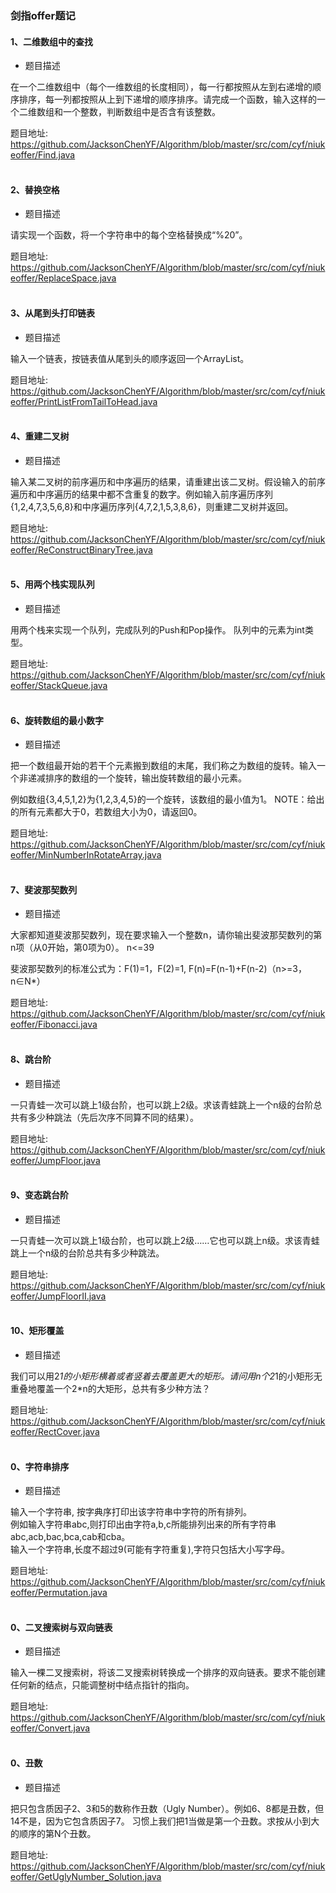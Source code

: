 ### 剑指offer题记

#### 1、二维数组中的查找

* 题目描述

在一个二维数组中（每个一维数组的长度相同），每一行都按照从左到右递增的顺序排序，每一列都按照从上到下递增的顺序排序。请完成一个函数，输入这样的一个二维数组和一个整数，判断数组中是否含有该整数。

题目地址:
https://github.com/JacksonChenYF/Algorithm/blob/master/src/com/cyf/niukeoffer/Find.java
<br>
<br>
#### 2、替换空格

* 题目描述

请实现一个函数，将一个字符串中的每个空格替换成“%20”。

题目地址:
https://github.com/JacksonChenYF/Algorithm/blob/master/src/com/cyf/niukeoffer/ReplaceSpace.java
<br>
<br>
#### 3、从尾到头打印链表

* 题目描述

输入一个链表，按链表值从尾到头的顺序返回一个ArrayList。

题目地址:
https://github.com/JacksonChenYF/Algorithm/blob/master/src/com/cyf/niukeoffer/PrintListFromTailToHead.java
<br>
<br>
#### 4、重建二叉树

* 题目描述

输入某二叉树的前序遍历和中序遍历的结果，请重建出该二叉树。假设输入的前序遍历和中序遍历的结果中都不含重复的数字。例如输入前序遍历序列{1,2,4,7,3,5,6,8}和中序遍历序列{4,7,2,1,5,3,8,6}，则重建二叉树并返回。

题目地址:
https://github.com/JacksonChenYF/Algorithm/blob/master/src/com/cyf/niukeoffer/ReConstructBinaryTree.java
<br>
<br>
#### 5、用两个栈实现队列

* 题目描述

用两个栈来实现一个队列，完成队列的Push和Pop操作。 队列中的元素为int类型。

题目地址:
https://github.com/JacksonChenYF/Algorithm/blob/master/src/com/cyf/niukeoffer/StackQueue.java
<br>
<br>
#### 6、旋转数组的最小数字

* 题目描述

把一个数组最开始的若干个元素搬到数组的末尾，我们称之为数组的旋转。输入一个非递减排序的数组的一个旋转，输出旋转数组的最小元素。

例如数组{3,4,5,1,2}为{1,2,3,4,5}的一个旋转，该数组的最小值为1。
NOTE：给出的所有元素都大于0，若数组大小为0，请返回0。

题目地址:
https://github.com/JacksonChenYF/Algorithm/blob/master/src/com/cyf/niukeoffer/MinNumberInRotateArray.java
<br>
<br>
#### 7、斐波那契数列

* 题目描述

大家都知道斐波那契数列，现在要求输入一个整数n，请你输出斐波那契数列的第n项（从0开始，第0项为0）。 n<=39

斐波那契数列的标准公式为：F(1)=1，F(2)=1, F(n)=F(n-1)+F(n-2)（n>=3，n∈N*）

题目地址:
https://github.com/JacksonChenYF/Algorithm/blob/master/src/com/cyf/niukeoffer/Fibonacci.java
<br>
<br>
#### 8、跳台阶

* 题目描述

一只青蛙一次可以跳上1级台阶，也可以跳上2级。求该青蛙跳上一个n级的台阶总共有多少种跳法（先后次序不同算不同的结果）。

题目地址:
https://github.com/JacksonChenYF/Algorithm/blob/master/src/com/cyf/niukeoffer/JumpFloor.java
<br>
<br>
#### 9、变态跳台阶

* 题目描述

一只青蛙一次可以跳上1级台阶，也可以跳上2级……它也可以跳上n级。求该青蛙跳上一个n级的台阶总共有多少种跳法。

题目地址:
https://github.com/JacksonChenYF/Algorithm/blob/master/src/com/cyf/niukeoffer/JumpFloorII.java
<br>
<br>
#### 10、矩形覆盖

* 题目描述

我们可以用2*1的小矩形横着或者竖着去覆盖更大的矩形。请问用n个2*1的小矩形无重叠地覆盖一个2*n的大矩形，总共有多少种方法？

题目地址:
https://github.com/JacksonChenYF/Algorithm/blob/master/src/com/cyf/niukeoffer/RectCover.java
<br>
<br>
#### 0、字符串排序

* 题目描述

输入一个字符串, 按字典序打印出该字符串中字符的所有排列。<br>
例如输入字符串abc,则打印出由字符a,b,c所能排列出来的所有字符串abc,acb,bac,bca,cab和cba。<br>
输入一个字符串,长度不超过9(可能有字符重复),字符只包括大小写字母。

题目地址:
https://github.com/JacksonChenYF/Algorithm/blob/master/src/com/cyf/niukeoffer/Permutation.java
<br>
<br>
#### 0、二叉搜索树与双向链表

* 题目描述

输入一棵二叉搜索树，将该二叉搜索树转换成一个排序的双向链表。要求不能创建任何新的结点，只能调整树中结点指针的指向。

题目地址:
https://github.com/JacksonChenYF/Algorithm/blob/master/src/com/cyf/niukeoffer/Convert.java
<br>
<br>
#### 0、丑数

* 题目描述

把只包含质因子2、3和5的数称作丑数（Ugly Number）。例如6、8都是丑数，但14不是，因为它包含质因子7。 习惯上我们把1当做是第一个丑数。求按从小到大的顺序的第N个丑数。

题目地址:
https://github.com/JacksonChenYF/Algorithm/blob/master/src/com/cyf/niukeoffer/GetUglyNumber_Solution.java